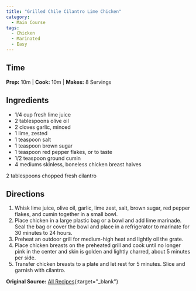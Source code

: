 ```yaml
---
title: "Grilled Chile Cilantro Lime Chicken"
category:
  - Main Course
tags:
  - Chicken
  - Marinated
  - Easy
---
```


## Time
**Prep:** 10m | **Cook:** 10m | **Makes:** 8 Servings

## Ingredients
* 1/4 cup fresh lime juice
* 2 tablespoons olive oil
* 2 cloves garlic, minced
* 1 lime, zested
* 1 teaspoon salt
* 1 teaspoon brown sugar
* 1 teaspoon red pepper flakes, or to taste
* 1/2 teaspoon ground cumin
* 4 mediums skinless, boneless chicken breast halves

2 tablespoons chopped fresh cilantro

## Directions
1. Whisk lime juice, olive oil, garlic, lime zest, salt, brown sugar, red pepper flakes, and cumin together in a small bowl. 
2. Place chicken in a large plastic bag or a bowl and add lime marinade. Seal the bag or cover the bowl and place in a refrigerator to marinate for 30 minutes to 24 hours.
3. Preheat an outdoor grill for medium-high heat and lightly oil the grate.
4. Place chicken breasts on the preheated grill and cook until no longer pink in the center and skin is golden and lightly charred, about 5 minutes per side.
5. Transfer chicken breasts to a plate and let rest for 5 minutes. Slice and garnish with cilantro.

**Original Source:** [All Recipes](https://www.allrecipes.com/recipe/274502/grilled-chile-cilantro-lime-chicken/?internalSource=staff%20pick&referringId=201&referringContentType=Recipe%20Hub&clickId=cardslot%201){:target="_blank"}
